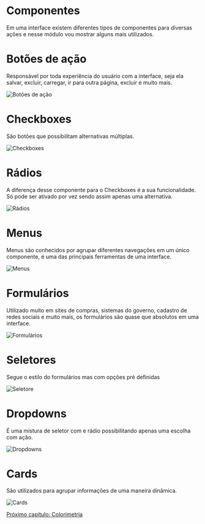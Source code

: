 # Componentes 

Em uma interface existem diferentes tipos de componentes para diversas ações e nesse módulo vou mostrar alguns mais utilizados.

# Botões de ação

Responsável por toda experiência do usuário com a interface, seja ela salvar, excluir, carregar, ir para outra página, excluir e muito mais.

![Botões de ação](https://miro.medium.com/max/3456/1*yC4fe0b4M1NlSMSZoswwmQ.jpeg)

# Checkboxes

São botões que possibilitam alternativas múltiplas.

![Checkboxes](https://freefrontend.com/assets/img/css-checkboxes/material-inspired-checkboxes.gif)

# Rádios

A diferença desse componente para o Checkboxes é a sua funcionalidade. Só pode ser ativado por vez sendo assim apenas uma alternativa. 

![Rádios](https://miro.medium.com/max/1742/1*XFTe3mIh5qe-b_SuKRnB2g.jpeg)

#  Menus

Menus são conhecidos por agrupar diferentes navegações em um único componente, é uma das principais ferramentas de uma interface.

![Menus](https://i.pinimg.com/originals/30/d0/8a/30d08a4c89b2469df19a74f015ea186b.png)

# Formulários 

Utilizado muito em sites de compras, sistemas do governo, cadastro de redes sociais e muito mais, os formulários são quase que absolutos em uma interface.

![Formulários](https://resultadosdigitais.com.br/blog/files/2018/03/formulario-de-cadastro.jpg)

# Seletores

Segue o estilo do formulários mas com opções pré definidas 

![Seletore](https://img.freepik.com/psd-gratuitas/itunes-inspirado-ui-kit-psd_28-1812.jpg?size=338&ext=jpg)

# Dropdowns

É uma mistura de seletor com  e rádio possibilitando apenas uma escolha com ação.

![Dropdowns](https://i.pinimg.com/originals/e7/2b/be/e72bbef80964566c89aea0de21a43514.png)

# Cards

São utilizados para agrupar informações de uma maneira dinâmica.

![Cards](https://cdn.dribbble.com/users/1126935/screenshots/9935341/dashboard_meeting_2x_1x.png)

[Próximo capítulo: Colorimetria](../07-Colorimetria/Colorimetria.md)